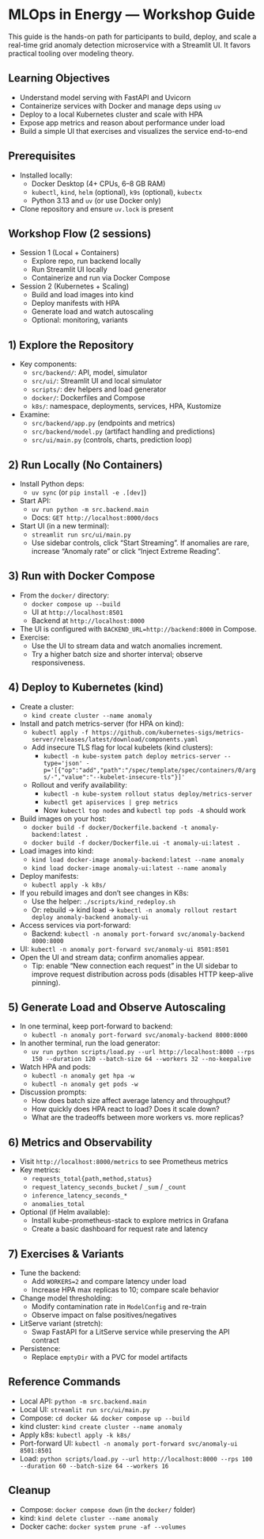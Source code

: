 # MLOps in Energy — Workshop Guide

This guide is the hands-on path for participants to build, deploy, and scale a real-time grid anomaly detection microservice with a Streamlit UI. It favors practical tooling over modeling theory.

## Learning Objectives
- Understand model serving with FastAPI and Uvicorn
- Containerize services with Docker and manage deps using `uv`
- Deploy to a local Kubernetes cluster and scale with HPA
- Expose app metrics and reason about performance under load
- Build a simple UI that exercises and visualizes the service end-to-end

## Prerequisites
- Installed locally:
  - Docker Desktop (4+ CPUs, 6–8 GB RAM)
  - `kubectl`, `kind`, `helm` (optional), `k9s` (optional), `kubectx`
  - Python 3.13 and `uv` (or use Docker only)
- Clone repository and ensure `uv.lock` is present

## Workshop Flow (2 sessions)
- Session 1 (Local + Containers)
  - Explore repo, run backend locally
  - Run Streamlit UI locally
  - Containerize and run via Docker Compose
- Session 2 (Kubernetes + Scaling)
  - Build and load images into kind
  - Deploy manifests with HPA
  - Generate load and watch autoscaling
  - Optional: monitoring, variants

## 1) Explore the Repository
- Key components:
  - `src/backend/`: API, model, simulator
  - `src/ui/`: Streamlit UI and local simulator
  - `scripts/`: dev helpers and load generator
  - `docker/`: Dockerfiles and Compose
  - `k8s/`: namespace, deployments, services, HPA, Kustomize
- Examine:
  - `src/backend/app.py` (endpoints and metrics)
  - `src/backend/model.py` (artifact handling and predictions)
  - `src/ui/main.py` (controls, charts, prediction loop)

## 2) Run Locally (No Containers)
- Install Python deps:
  - `uv sync` (or `pip install -e .[dev]`)
- Start API:
  - `uv run python -m src.backend.main`
  - Docs: `GET http://localhost:8000/docs`
- Start UI (in a new terminal):
  - `streamlit run src/ui/main.py`
  - Use sidebar controls, click “Start Streaming”. If anomalies are rare, increase “Anomaly rate” or click “Inject Extreme Reading”.

## 3) Run with Docker Compose
- From the `docker/` directory:
  - `docker compose up --build`
  - UI at `http://localhost:8501`
  - Backend at `http://localhost:8000`
- The UI is configured with `BACKEND_URL=http://backend:8000` in Compose.
- Exercise:
  - Use the UI to stream data and watch anomalies increment.
  - Try a higher batch size and shorter interval; observe responsiveness.

## 4) Deploy to Kubernetes (kind)
- Create a cluster:
  - `kind create cluster --name anomaly`
- Install and patch metrics-server (for HPA on kind):
  - `kubectl apply -f https://github.com/kubernetes-sigs/metrics-server/releases/latest/download/components.yaml`
  - Add insecure TLS flag for local kubelets (kind clusters):
    - `kubectl -n kube-system patch deploy metrics-server --type='json' -p='[{"op":"add","path":"/spec/template/spec/containers/0/args/-","value":"--kubelet-insecure-tls"}]'`
  - Rollout and verify availability:
    - `kubectl -n kube-system rollout status deploy/metrics-server`
    - `kubectl get apiservices | grep metrics`
    - Now `kubectl top nodes` and `kubectl top pods -A` should work
- Build images on your host:
  - `docker build -f docker/Dockerfile.backend -t anomaly-backend:latest .`
  - `docker build -f docker/Dockerfile.ui -t anomaly-ui:latest .`
- Load images into kind:
  - `kind load docker-image anomaly-backend:latest --name anomaly`
  - `kind load docker-image anomaly-ui:latest --name anomaly`
- Deploy manifests:
  - `kubectl apply -k k8s/`
- If you rebuild images and don’t see changes in K8s:
  - Use the helper: `./scripts/kind_redeploy.sh`
  - Or: rebuild → kind load → `kubectl -n anomaly rollout restart deploy anomaly-backend anomaly-ui`
- Access services via port-forward:
  - Backend: `kubectl -n anomaly port-forward svc/anomaly-backend 8000:8000`
- UI: `kubectl -n anomaly port-forward svc/anomaly-ui 8501:8501`
- Open the UI and stream data; confirm anomalies appear.
  - Tip: enable “New connection each request” in the UI sidebar to improve request distribution across pods (disables HTTP keep-alive pinning).

## 5) Generate Load and Observe Autoscaling
- In one terminal, keep port-forward to backend:
  - `kubectl -n anomaly port-forward svc/anomaly-backend 8000:8000`
- In another terminal, run the load generator:
  - `uv run python scripts/load.py --url http://localhost:8000 --rps 150 --duration 120 --batch-size 64 --workers 32 --no-keepalive`
- Watch HPA and pods:
  - `kubectl -n anomaly get hpa -w`
  - `kubectl -n anomaly get pods -w`
- Discussion prompts:
  - How does batch size affect average latency and throughput?
  - How quickly does HPA react to load? Does it scale down?
  - What are the tradeoffs between more workers vs. more replicas?

## 6) Metrics and Observability
- Visit `http://localhost:8000/metrics` to see Prometheus metrics
- Key metrics:
  - `requests_total{path,method,status}`
  - `request_latency_seconds_bucket` / `_sum` / `_count`
  - `inference_latency_seconds_*`
  - `anomalies_total`
- Optional (if Helm available):
  - Install kube-prometheus-stack to explore metrics in Grafana
  - Create a basic dashboard for request rate and latency

## 7) Exercises & Variants
- Tune the backend:
  - Add `WORKERS=2` and compare latency under load
  - Increase HPA max replicas to 10; compare scale behavior
- Change model thresholding:
  - Modify contamination rate in `ModelConfig` and re-train
  - Observe impact on false positives/negatives
- LitServe variant (stretch):
  - Swap FastAPI for a LitServe service while preserving the API contract
- Persistence:
  - Replace `emptyDir` with a PVC for model artifacts

## Reference Commands
- Local API: `python -m src.backend.main`
- Local UI: `streamlit run src/ui/main.py`
- Compose: `cd docker && docker compose up --build`
- kind cluster: `kind create cluster --name anomaly`
- Apply k8s: `kubectl apply -k k8s/`
- Port-forward UI: `kubectl -n anomaly port-forward svc/anomaly-ui 8501:8501`
- Load: `python scripts/load.py --url http://localhost:8000 --rps 100 --duration 60 --batch-size 64 --workers 16`

## Cleanup
- Compose: `docker compose down` (in the `docker/` folder)
- kind: `kind delete cluster --name anomaly`
- Docker cache: `docker system prune -af --volumes`
